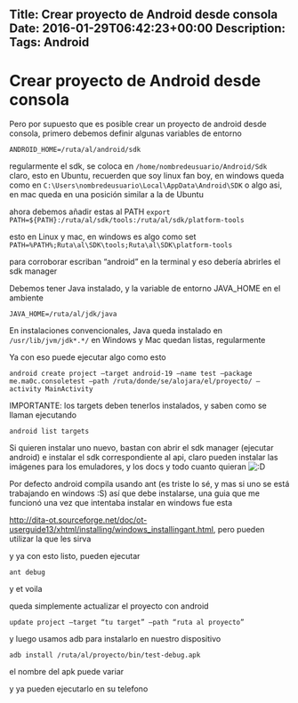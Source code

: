 Title: Crear proyecto de Android desde consola
Date: 2016-01-29T06:42:23+00:00
Description: 
Tags: Android
---
# Crear proyecto de Android desde consola


Pero por supuesto que es posible crear un proyecto de android desde consola, primero debemos definir algunas variables de entorno

 `ANDROID_HOME=/ruta/al/android/sdk`
 
 regularmente el sdk, se coloca en `/home/nombredeusuario/Android/Sdk`
claro, esto en Ubuntu, recuerden que soy linux fan boy, en windows queda como en `C:\Users\nombredeusuario\Local\AppData\Android\SDK` o algo asi, en mac queda en una posición similar a la de Ubuntu</nombre></tu>

ahora debemos añadir estas al PATH
`export PATH=${PATH}:/ruta/al/sdk/tools:/ruta/al/sdk/platform-tools` 

esto en Linux y mac, en windows es algo como set `PATH=%PATH%;Ruta\al\SDK\tools;Ruta\al\SDK\platform-tools`

para corroborar escriban “android” en la terminal y eso debería abrirles el sdk manager

Debemos tener Java instalado, y la variable de entorno JAVA_HOME en el ambiente

`JAVA_HOME=/ruta/al/jdk/java`

En instalaciones convencionales, Java queda instalado en  `/usr/lib/jvm/jdk*.*/` en Windows y Mac quedan listas, regularmente

Ya con eso puede ejecutar algo como esto

`android create project –target android-19 –name test –package me.ma0c.consoletest –path /ruta/donde/se/alojara/el/proyecto/ –activity MainActivity`

IMPORTANTE: los targets deben tenerlos instalados, y saben como se llaman ejecutando

`android list targets`

Si quieren instalar uno nuevo, bastan con abrir el sdk manager (ejecutar android) e instalar el sdk correspondiente al api, claro pueden instalar las imágenes para los emuladores, y los docs y todo cuanto quieran ![:D](http://ma0c.me/wp-includes/images/smilies/icon_biggrin.gif)

Por defecto android compila usando ant (es triste lo sé, y mas si uno se está trabajando en windows :S) así que debe instalarse, una guia que me funcionó una vez que intentaba instalar en windows fue esta

http://dita-ot.sourceforge.net/doc/ot-userguide13/xhtml/installing/windows_installingant.html, pero pueden utilizar la que les sirva

y ya con esto listo, pueden ejecutar

`ant debug`

y et voila

queda simplemente actualizar el proyecto con android

`update project –target “tu target” –path “ruta al proyecto”`

y luego usamos adb para instalarlo en nuestro dispositivo  

`adb install /ruta/al/proyecto/bin/test-debug.apk`

el nombre del apk puede variar

y ya pueden ejecutarlo en su telefono


